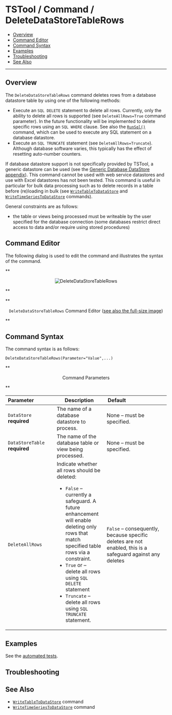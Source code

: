# TSTool / Command / DeleteDataStoreTableRows #

* [Overview](#overview)
* [Command Editor](#command-editor)
* [Command Syntax](#command-syntax)
* [Examples](#examples)
* [Troubleshooting](#troubleshooting)
* [See Also](#see-also)

-------------------------

## Overview ##

The `DeleteDataStoreTableRows` command deletes rows from a database
datastore table by using one of the following methods:

* Execute an `SQL DELETE` statement to delete all rows.
Currently, only the ability to delete all rows is supported (see `DeleteAllRows=True` command parameter).
In the future functionality will be implemented to delete specific rows using an `SQL WHERE` clause.
See also the [`RunSql()`](../RunSql/RunSql.md) command, which can be used to execute any SQL statement on a database datastore.
* Execute an `SQL TRUNCATE` statement (see `DeleteAllRows=Truncate`).
Although database software varies, this typically has the effect of resetting auto-number counters.

If database datastore support is not specifically provided by TSTool,
a generic datastore can be used (see the
[Generic Database DataStore appendix](../../datastore-ref/GenericDatabase/GenericDatabase.md)).
This command cannot be used with web service datastores and use with Excel datastores has not been tested.
This command is useful in particular for bulk data processing such as to
delete records in a table before (re)loading in bulk (see
[`WriteTableToDataStore`](../WriteTableToDataStore/WriteTableToDataStore.md) and
[`WriteTimeSeriesToDataStore`](../WriteTimeSeriesToDataStore/WriteTimeSeriesToDataStore.md) commands).

General constraints are as follows:

* the table or views being processed must be writeable by the user specified
for the database connection (some databases restrict direct access to data
and/or require using stored procedures)

## Command Editor ##

The following dialog is used to edit the command and illustrates the syntax of the command.

**<p style="text-align: center;">
![DeleteDataStoreTableRows](DeleteDataStoreTableRows.png)
</p>**

**<p style="text-align: center;">
`DeleteDataStoreTableRows` Command Editor (<a href="../DeleteDataStoreTableRows.png">see also the full-size image</a>)
</p>**

## Command Syntax ##

The command syntax is as follows:

```text
DeleteDataStoreTableRows(Parameter="Value",...)
```
**<p style="text-align: center;">
Command Parameters
</p>**

|**Parameter**&nbsp;&nbsp;&nbsp;&nbsp;&nbsp;&nbsp;&nbsp;&nbsp;&nbsp;&nbsp;&nbsp;&nbsp;&nbsp;|**Description**|**Default**&nbsp;&nbsp;&nbsp;&nbsp;&nbsp;&nbsp;&nbsp;&nbsp;&nbsp;&nbsp;&nbsp;&nbsp;&nbsp;&nbsp;&nbsp;&nbsp;&nbsp;&nbsp;&nbsp;&nbsp;&nbsp;&nbsp;&nbsp;&nbsp;&nbsp;&nbsp;&nbsp;|
|--------------|-----------------|-----------------|
|`DataStore`<br>**required**|The name of a database datastore to process.|None – must be specified.|
|`DataStoreTable`<br>**required**|The name of the database table or view being processed.|None – must be specified.|
|`DeleteAllRows`|Indicate whether all rows should be deleted:<ul><li>`False` – currently a safeguard.  A future enhancement will enable deleting only rows that match specified table rows via a constraint.</li><li>`True` or – delete all rows using `SQL DELETE` statement</li><li>`Truncate` – delete all rows using `SQL TRUNCATE` statement.|`False` – consequently, because specific deletes are not enabled, this is a safeguard against any deletes|

## Examples ##

See the [automated tests](https://github.com/OpenCDSS/cdss-app-tstool-test/tree/master/test/commands/DeleteDataStoreTableRows).

## Troubleshooting ##

## See Also ##

* [`WriteTableToDataStore`](../WriteTableToDataStore/WriteTableToDataStore.md) command
* [`WriteTimeSeriesToDataStore`](../WriteTimeSeriesToDataStore/WriteTimeSeriesToDataStore.md) command
